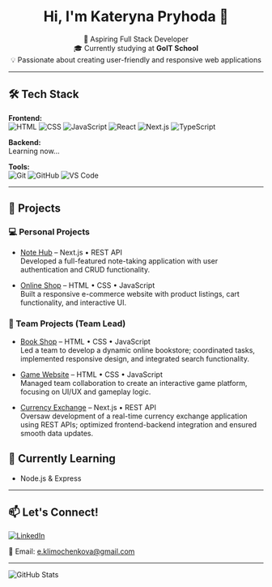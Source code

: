 <h1 align="center">Hi, I'm Kateryna Pryhoda 👋</h1>

<p align="center">
🌱 Aspiring Full Stack Developer<br>
🎓 Currently studying at <strong>GoIT School</strong><br>
💡 Passionate about creating user-friendly and responsive web applications
</p>

---

## 🛠️ Tech Stack

**Frontend:**  
![HTML](https://img.shields.io/badge/-HTML5-E34F26?style=flat&logo=html5&logoColor=white)
![CSS](https://img.shields.io/badge/-CSS3-1572B6?style=flat&logo=css3&logoColor=white)
![JavaScript](https://img.shields.io/badge/-JavaScript-F7DF1E?style=flat&logo=javascript&logoColor=black)
![React](https://img.shields.io/badge/-React-61DAFB?style=flat&logo=react&logoColor=black)
![Next.js](https://img.shields.io/badge/-Next.js-000000?style=flat&logo=next.js&logoColor=white)
![TypeScript](https://img.shields.io/badge/-TypeScript-3178C6?style=flat&logo=typescript&logoColor=white)

**Backend:**  
Learning now...

**Tools:**  
![Git](https://img.shields.io/badge/-Git-F05032?style=flat&logo=git&logoColor=white)
![GitHub](https://img.shields.io/badge/-GitHub-181717?style=flat&logo=github)
![VS Code](https://img.shields.io/badge/-VS%20Code-007ACC?style=flat&logo=visual-studio-code)


---

## 🚀 Projects

### 💻 Personal Projects

- [Note Hub](https://github.com/netkatya/09-auth) – Next.js • REST API  
  Developed a full-featured note-taking application with user authentication and CRUD functionality.

- [Online Shop](https://netkatya.github.io/blended-js-11-12/) – HTML • CSS • JavaScript  
  Built a responsive e-commerce website with product listings, cart functionality, and interactive UI.

### 👥 Team Projects (Team Lead)

- [Book Shop](https://github.com/netkatya/project-js-06) – HTML • CSS • JavaScript  
  Led a team to develop a dynamic online bookstore; coordinated tasks, implemented responsive design, and integrated search functionality.

- [Game Website](https://github.com/netkatya/STP-10194) – HTML • CSS • JavaScript  
  Managed team collaboration to create an interactive game platform, focusing on UI/UX and gameplay logic.

- [Currency Exchange](https://github.com/netkatya/next-blended-team-project) – Next.js • REST API  
  Oversaw development of a real-time currency exchange application using REST APIs; optimized frontend-backend integration and ensured smooth data updates.

## 🌱 Currently Learning

- Node.js & Express


---

## 📫 Let's Connect!

[![LinkedIn](https://img.shields.io/badge/-LinkedIn-0A66C2?style=flat&logo=linkedin&logoColor=white)](https://uk.linkedin.com/in/kateryna-pryhoda-28383023a)
  
📧 Email: e.klimochenkova@gmail.com 


---

![GitHub Stats](https://github-readme-stats.vercel.app/api?username=netkatya&show_icons=true&theme=tokyonight)
